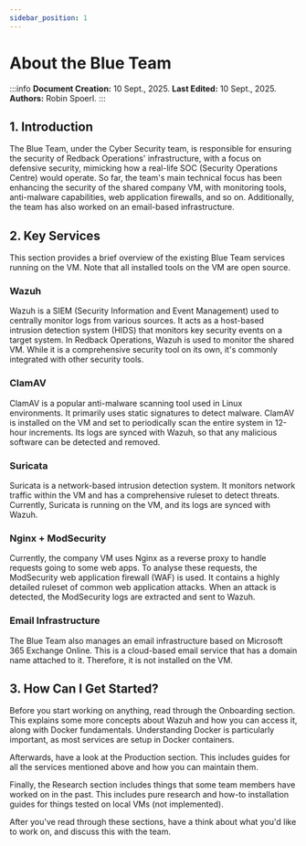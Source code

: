 ```yaml
---
sidebar_position: 1
---
```


# About the Blue Team

:::info
**Document Creation:** 10 Sept., 2025. **Last Edited:** 10 Sept., 2025. **Authors:** Robin Spoerl.
:::

## 1. Introduction 

The Blue Team, under the Cyber Security team, is responsible for ensuring the security of Redback Operations' infrastructure, with a focus on defensive security, mimicking how a real-life SOC (Security Operations Centre) would operate. So far, the team's main technical focus has been enhancing the security of the shared company VM, with monitoring tools, anti-malware capabilities, web application firewalls, and so on. Additionally, the team has also worked on an email-based infrastructure.

## 2. Key Services

This section provides a brief overview of the existing Blue Team services running on the VM. Note that all installed tools on the VM are open source. 

### Wazuh

Wazuh is a SIEM (Security Information and Event Management) used to centrally monitor logs from various sources. It acts as a host-based intrusion detection system (HIDS) that monitors key security events on a target system. In Redback Operations, Wazuh is used to monitor the shared VM. While it is a comprehensive security tool on its own, it's commonly integrated with other security tools. 

### ClamAV

ClamAV is a popular anti-malware scanning tool used in Linux environments. It primarily uses static signatures to detect malware. ClamAV is installed on the VM and set to periodically scan the entire system in 12-hour increments. Its logs are synced with Wazuh, so that any malicious software can be detected and removed. 

### Suricata

Suricata is a network-based intrusion detection system. It monitors network traffic within the VM and has a comprehensive ruleset to detect threats. Currently, Suricata is running on the VM, and its logs are synced with Wazuh. 

### Nginx + ModSecurity

Currently, the company VM uses Nginx as a reverse proxy to handle requests going to some web apps. To analyse these requests, the ModSecurity web application firewall (WAF) is used. It contains a highly detailed ruleset of common web application attacks. When an attack is detected, the ModSecurity logs are extracted and sent to Wazuh. 

### Email Infrastructure

The Blue Team also manages an email infrastructure based on Microsoft 365 Exchange Online. This is a cloud-based email service that has a domain name attached to it. Therefore, it is not installed on the VM.

## 3. How Can I Get Started?

Before you start working on anything, read through the Onboarding section. This explains some more concepts about Wazuh and how you can access it, along with Docker fundamentals. Understanding Docker is particularly important, as most services are setup in Docker containers. 

Afterwards, have a look at the Production section. This includes guides for all the services mentioned above and how you can maintain them. 

Finally, the Research section includes things that some team members have worked on in the past. This includes pure research and how-to installation guides for things tested on local VMs (not implemented).

After you've read through these sections, have a think about what you'd like to work on, and discuss this with the team. 








